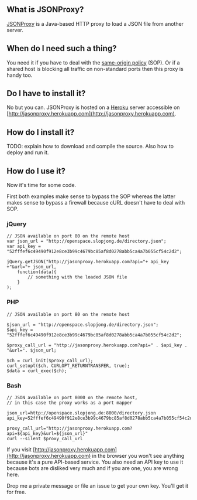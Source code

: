 ## What is JSONProxy?

[JSONProxy](https://github.com/slopjong/JSONProxy) is a Java-based HTTP proxy to load a JSON file from another server.

## When do I need such a thing?

You need it if you have to deal with the [same-origin policy](http://en.wikipedia.org/wiki/Same_origin_policy) (SOP). Or if a shared host is blocking all traffic on non-standard ports then this proxy is handy too.

## Do I have to install it?

No but you can. JSONProxy is hosted on a [Heroku](http://heroku.com) server accessible on [http://jasonproxy.herokuapp.com](http://jasonproxy.herokuapp.com).
    
## How do I install it?

TODO: explain how to download and compile the source. Also how to deploy and run it.

## How do I use it?

Now it's time for some code.

First both examples make sense to bypass the SOP whereas the latter makes sense to bypass a firewall because cURL doesn't have to deal with SOP.

### jQuery

	// JSON available on port 80 on the remote host
	var json_url = "http://openspace.slopjong.de/directory.json";
	var api_key = "52fffef6c49490f912e8ce3b99c4679bc85af8d0278abb5ca4a7b055cf54c2d2";
	
	jQuery.getJSON("http://jasonproxy.herokuapp.com?api="+ api_key +"&url="+ json_url,
		function(data){
			// something with the loaded JSON file
		}
	);

### PHP

	// JSON available on port 80 on the remote host
	
	$json_url = "http://openspace.slopjong.de/directory.json";
	$api_key = "52fffef6c49490f912e8ce3b99c4679bc85af8d0278abb5ca4a7b055cf54c2d2";
	
	$proxy_call_url = "http://jasonproxy.herokuapp.com?api=" . $api_key . "&url=". $json_url;
	
	$ch = curl_init($proxy_call_url);
    curl_setopt($ch, CURLOPT_RETURNTRANSFER, true);
	$data = curl_exec($ch);
	
	
### Bash

	// JSON available on port 8000 on the remote host,
	// in this case the proxy works as a port mapper
	
	json_url=http://openspace.slopjong.de:8000/directory.json
	api_key=52fffef6c49490f912e8ce3b99c4679bc85af8d0278abb5ca4a7b055cf54c2d2
	
	proxy_call_url="http://jasonproxy.herokuapp.com?api=${api_key}&url=${json_url}"
	curl --silent $proxy_call_url
	
If you visit [http://jasonproxy.herokuapp.com](http://jasonproxy.herokuapp.com) in the browser you won't see anything because it's a pure API-based service. You also need an API key to use it because bots are disliked very much and if you are one, you are wrong here.

Drop me a private message or file an issue to get your own key. You'll get it for free.